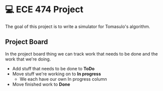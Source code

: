 # 💻 ECE 474 Project

The goal of this project is to write a simulator for Tomasulo's algorithm.

## Project Board

In the project board thing we can track work that needs to be done and the work that we're doing.

* Add stuff that needs to be done to **ToDo**
* Move stuff we're working on to **In progress**
  * We each have our own In progress column
* Move finished work to **Done**